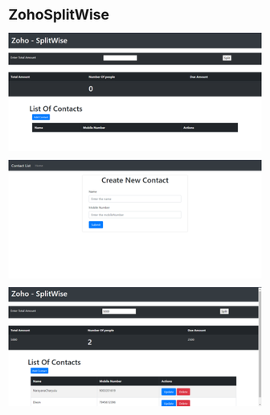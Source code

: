 # ZohoSplitWise


![SplitWise Application](1.png)

![Create new contact](AddContact.png)

![Split Amount](SplitAmount.png)





